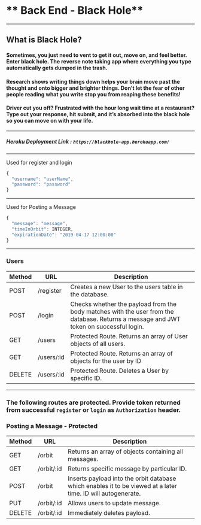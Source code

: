 # ** Back End - Black Hole**
---
## What is Black Hole?

#### Sometimes, you just need to vent to get it out, move on, and feel better.  Enter black hole. The reverse note taking app where everything you type automatically gets dumped in the trash. 
#### Research shows writing things down helps your brain move past the thought and onto bigger and brighter things. Don’t let the fear of other people reading what you write stop you from reaping these benefits! 
#### Driver cut you off? Frustrated with the hour long wait time at a restaurant? Type out your response, hit submit, and it’s absorbed into the black hole so you can move on with your life. 

---
##### Heroku Deployment Link : ` https://blackhole-app.herokuapp.com/ `
---

Used for register and login
```js
{
  "username": "userName",
  "password": "password"
}
```
---

Used for Posting a Message
```js
{
  "message": "message",
  "timeInOrbit": INTEGER,
  "expirationDate": "2019-04-17 12:00:00"
}
```
---

### Users

| Method | URL                | Description                                                                                                                                                                      |
| ------ | ------------------ | -------------------------------------------------------------------------------------------------------------------------------------------------------------------------------- |
| POST   | /register          | Creates a new User to the users table in the database.                                                                                                                           |
| POST   | /login             | Checks whether the payload from the body matches with the user from the database. Returns a message and JWT token on successful login.                                           |
| GET    | /users             | Protected Route. Returns an array of User objects of all users.                                                                                                                  |
| GET    | /users/:id         | Protected Route. Returns an array of objects for the user by ID                                                                                                                  |
| DELETE | /users/:id         | Protected Route. Deletes a User by specific ID.                                                                                                                                  |

---

### The following routes are protected. Provide token returned from successful `register` or `login` as `Authorization` header.

### Posting a Message - Protected
| Method | URL                | Description                                                                                                                                                                      |
| ------ | ------------------ | ---------------------------------------------------------------------------------------------------------------------------------------------------------------------------------|
| GET    | /orbit             | Returns an array of objects containing all messages.                                                                                                                             |
| GET    | /orbit/:id         | Returns specific message by particular ID.                                                                                                                                       |
| POST   | /orbit             | Inserts payload into the orbit database which enables it to be viewed at a later time. ID will autogenerate.                                                                     |
| PUT    | /orbit/:id         | Allows users to update message.                                                                                                                                                  |
| DELETE | /orbit/:id         | Immediately deletes payload.                                                                                                                                                     |
